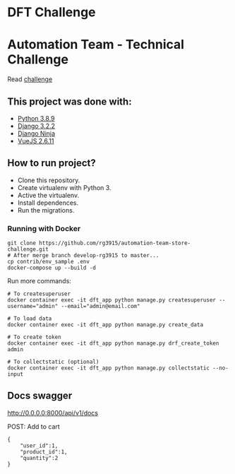 # DFT Challenge

# Automation Team - Technical Challenge

Read [challenge](challenge.md)

## This project was done with:

* [Python 3.8.9](https://www.python.org/)
* [Django 3.2.2](https://www.djangoproject.com/)
* [Django Ninja](https://www.django-rest-framework.org/)
* [VueJS 2.6.11](https://vuejs.org/)


## How to run project?

* Clone this repository.
* Create virtualenv with Python 3.
* Active the virtualenv.
* Install dependences.
* Run the migrations.


### Running with Docker

```
git clone https://github.com/rg3915/automation-team-store-challenge.git
# After merge branch develop-rg3915 to master...
cp contrib/env_sample .env
docker-compose up --build -d
```

Run more commands:

```
# To createsuperuser
docker container exec -it dft_app python manage.py createsuperuser --username="admin" --email="admin@email.com"

# To load data
docker container exec -it dft_app python manage.py create_data

# To create token
docker container exec -it dft_app python manage.py drf_create_token admin

# To collectstatic (optional)
docker container exec -it dft_app python manage.py collectstatic --no-input
```


## Docs swagger

http://0.0.0.0:8000/api/v1/docs


POST: Add to cart

```
{
    "user_id":1,
    "product_id":1,
    "quantity":2
}
```

